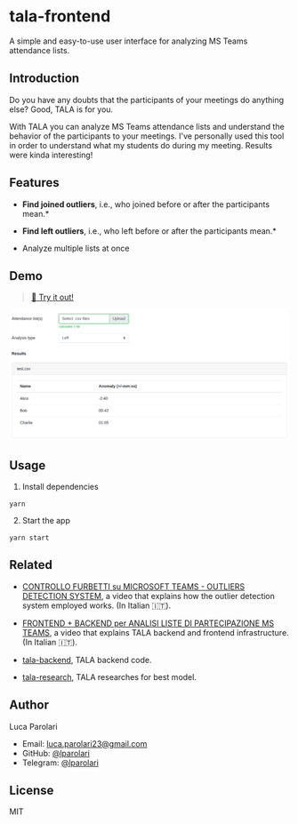 # tala-frontend

A simple and easy-to-use user interface for analyzing MS Teams attendance lists.

## Introduction

Do you have any doubts that the participants of your meetings do anything else?
Good, TALA is for you.

With TALA you can analyze MS Teams attendance lists and understand the behavior
of the participants to your meetings. I've personally used this tool in order to
understand what my students do during my meeting. Results were kinda
interesting!

## Features

- **Find joined outliers**, i.e., who joined before or after the participants mean.*

- **Find left outliers**, i.e., who left before or after the participants mean.*

- Analyze multiple lists at once

## Demo

> [🚀 Try it out!](https://tala-frontend.herokuapp.com)

![Example](./docs/example-1.png)

## Usage

1. Install dependencies

```
yarn
```

2. Start the app

```
yarn start
```

## Related

* [CONTROLLO FURBETTI su MICROSOFT TEAMS - OUTLIERS DETECTION SYSTEM](https://www.youtube.com/watch?v=YGYGRKyoor8), a video that explains how the outlier detection system employed works. (In Italian 🇮🇹).

* [FRONTEND + BACKEND per ANALISI LISTE DI PARTECIPAZIONE MS TEAMS](https://www.youtube.com/watch?v=4VOIHLyQqyk), a video that explains TALA backend and frontend infrastructure. (In Italian 🇮🇹).

* [tala-backend](https://github.com/lparolari/tala-backend), TALA backend code.

* [tala-research](https://github.com/lparolari/ms-teams-attendance-list-analyzer),
  TALA researches for best model.

## Author

Luca Parolari

- Email: [luca.parolari23@gmail.com](mailto:luca.parolari23@gmail.com)
- GitHub: [@lparolari](https://github.com/lparolari)
- Telegram: [@lparolari](https://t.me/lparolari)

## License

MIT
